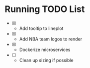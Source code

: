 # Running TODO List
- [x] - Add tooltip to lineplot
- [x] - Add NBA team logos to render
- [x] - Dockerize microservices
- [ ] - Clean up sizing if possible